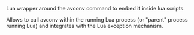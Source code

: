 Lua wrapper around the avconv command to embed it inside lua scripts.

Allows to call avconv within the running Lua process (or "parent" process running Lua) and integrates with the Lua exception mechanism.